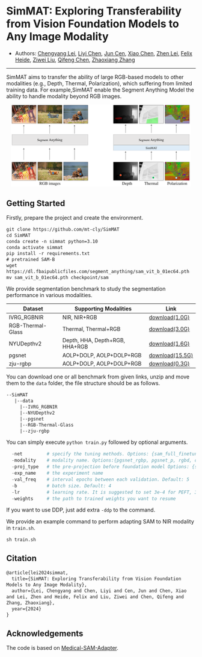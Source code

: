 

# SimMAT: Exploring Transferability from Vision Foundation Models to Any Image Modality
- Authors: [Chengyang Lei](https://chenyanglei.github.io/), [Liyi Chen](https://scholar.google.com/citations?user=nMev-10AAAAJ&hl=zh-CN), [Jun Cen](https://cen-jun.com/), [Xiao Chen](https://scholar.google.com/citations?user=swFOM1wAAAAJ&hl=en), [Zhen Lei](http://www.cbsr.ia.ac.cn/users/zlei/), [Felix Heide](https://www.cs.princeton.edu/~fheide/), [Ziwei Liu](https://liuziwei7.github.io/), [Qifeng Chen](https://cqf.io/), [Zhaoxiang Zhang](https://zhaoxiangzhang.net/) 

***
SimMAT aims to transfer the ability of large RGB-based models to other modalities (e.g., Depth, Thermal, Polarization), which suffering from limited training data. For example,SimMAT enable the Segment Anything Model the ability to handle modality beyond RGB images.           
<p align="center">
<img src="resources/overview.png" width="95%">
</p>


## <a name="GettingStarted"></a>Getting Started
Firstly, prepare the project and create the environment.
```
git clone https://github.com/mt-cly/SimMAT
cd SimMAT
conda create -n simmat python=3.10
conda activate simmat
pip install -r requirements.txt
# pretrained SAM-B 
wget https://dl.fbaipublicfiles.com/segment_anything/sam_vit_b_01ec64.pth
mv sam_vit_b_01ec64.pth checkpoint/sam 
```

We provide segmentation benchmark to study the segmentation performance in various modalities.

| Dataset                    | Supporting Modalities          | Link                                                                                                                                                        |
|----------------------------|--------------------------------|-------------------------------------------------------------------------------------------------------------------------------------------------------------|
| IVRG_RGBNIR  | NIR, NIR+RGB                   | [download(1.0G)](https://connectpolyu-my.sharepoint.com/:u:/g/personal/21118917r_connect_polyu_hk/ESDT5HdpqytGqblw7dbWcWQBEKkDHcs_vZokddOoUGtTrA?e=hvcmS4)  |
| RGB-Thermal-Glass            | Thermal, Thermal+RGB           | [download(3.0G)](https://connectpolyu-my.sharepoint.com/:u:/g/personal/21118917r_connect_polyu_hk/EZxLLauNnjJAkPHAr-_IZCEBbCl80g54ZnN8tuH5iriQdg?e=zArl7G)  |
|NYUDepthv2| Depth, HHA, Depth+RGB, HHA+RGB | [download(1.6G)](https://connectpolyu-my.sharepoint.com/:u:/g/personal/21118917r_connect_polyu_hk/ESnyZODEalVNqCdN-AcEIwUBJZs_8-CP4ABTVkcncYiSSQ?e=FUMUge)  | 
|pgsnet | AOLP+DOLP, AOLP+DOLP+RGB       | [download(15.5G)](https://connectpolyu-my.sharepoint.com/:u:/g/personal/21118917r_connect_polyu_hk/EftFWER7U_VKjyHE8CKZQnEBy4BgJCPuQVLLeoUXFfhq1g?e=wt0mgH) |
|zju-rgbp| AOLP+DOLP, AOLP+DOLP+RGB       | [download(0.3G)](https://connectpolyu-my.sharepoint.com/:u:/g/personal/21118917r_connect_polyu_hk/EdXaBm7dwx5GnDoqnPYm8-IBTsIrwaHRTN4y-lPa2L_qDw?e=bP40CX)  |


You can download one or all benchmark from given links, unzip and move them to the `data` folder, the file structure should be as follows. 

```
--SimMAT
   |--data
     |--IVRG_RGBNIR
     |--NYUDepthv2
     |--pgsnet
     |--RGB-Thermal-Glass
     |--zju-rgbp
```

You can simply execute `python train.py` followed by optional arguments.
```python
  -net         # specify the tuning methods. Options: {sam_full_finetune, sam_linear_probing, sam_mlp_adapter, sam_lora, sam_prompt, sam_prefix}
  -modality    # modality name. Options:{pgsnet_rgbp, pgsnet_p, rgbd, d, rgbhha, hha, nir, rgbnir, rgbt, t,zju-rgbp}
  -proj_type   # the pre-projection before foundation model Options: {simmat, baseline_a, baseline_b, baseline_c, baseline_d}
  -exp_name    # the experiment name
  -val_freq    # interval epochs between each validation. Default: 5
  -b           # batch size. Default: 4
  -lr          # learning rate. It is suggested to set 3e-4 for PEFT, 3e-5 for Full Finetuning
  -weights     # the path to trained weights you want to resume
```
If you want to use DDP, just add extra `-ddp` to the command.

We provide an example command to perform adapting SAM to NIR modality in `train.sh`.
```shell
sh train.sh
```


[//]: # (Following is an example to adapt SAM-B to modality of AOLP+DOLP+RGB with proposed SimMAT:)

[//]: # (```python)

[//]: # (python train.py -net sam_lora -modality pgsnet_rgbp -proj_type simmat -exp_name exps -lr 3e-4 -ddp)

[//]: # (```)


## Citation

```
@article{lei2024simmat,
  title={SimMAT: Exploring Transferability from Vision Foundation Models to Any Image Modality},
  author={Lei, Chengyang and Chen, Liyi and Cen, Jun and Chen, Xiao and Lei, Zhen and Heide, Felix and Liu, Ziwei and Chen, Qifeng and Zhang, Zhaoxiang},
  year={2024}
}
```

## Acknowledgements
The code is based on [Medical-SAM-Adapter](https://github.com/KidsWithTokens/Medical-SAM-Adapter).